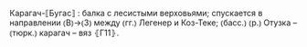 ---
---

Карагач-⟦Бугас⟧
: балка с лесистыми верховьями; спускается в направлении ⦅В⦆→⦅З⦆ между ⦅гг.⦆ Легенер и Коз-Теке; ⦅басс.⦆ ⦅р.⦆ Отузка – ⦅тюрк.⦆ карагач – вяз ⦃Г11⦄.
